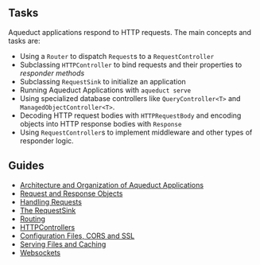 ## Tasks

Aqueduct applications respond to HTTP requests. The main concepts and tasks are:

- Using a `Router` to dispatch `Request`s to a `RequestController`
- Subclassing `HTTPController` to bind requests and their properties to *responder methods*
- Subclassing `RequestSink` to initialize an application
- Running Aqueduct Applications with `aqueduct serve`
- Using specialized database controllers like `QueryController<T>` and `ManagedObjectController<T>`.
- Decoding HTTP request bodies with `HTTPRequestBody` and encoding objects into HTTP response bodies with `Response`
- Using `RequestController`s to implement middleware and other types of responder logic.

## Guides

- [Architecture and Organization of Aqueduct Applications](structure.md)
- [Request and Response Objects](request_and_response.md)
- [Handling Requests](request_controller.md)
- [The RequestSink](request_sink.md)
- [Routing](routing.md)
- [HTTPControllers](http_controller.md)
- [Configuration Files, CORS and SSL](configure.md)
- [Serving Files and Caching](serving_files.md)
- [Websockets](websockets.md)
